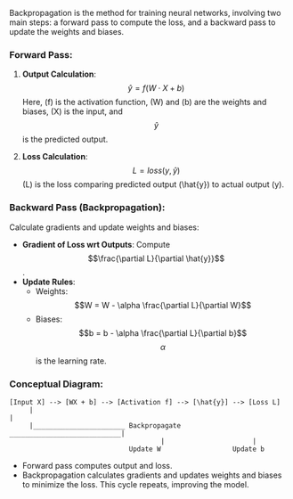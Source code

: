 
Backpropagation is the method for training neural networks, involving two main steps: a forward pass to compute the loss, and a backward pass to update the weights and biases.

### Forward Pass:
1. **Output Calculation**: 
   $$\hat{y} = f(W \cdot X + b)$$
   Here, \(f\) is the activation function, \(W\) and \(b\) are the weights and biases, \(X\) is the input, and $$ \hat{y} $$ is the predicted output.

2. **Loss Calculation**: 
   $$L = loss(y, \hat{y})$$
   \(L\) is the loss comparing predicted output \(\hat{y}\) to actual output \(y\).

### Backward Pass (Backpropagation):
Calculate gradients and update weights and biases:
- **Gradient of Loss wrt Outputs**: Compute $$\frac{\partial L}{\partial \hat{y}}$$.
- **Update Rules**: 
   - Weights: $$W = W - \alpha \frac{\partial L}{\partial W}$$
   - Biases: $$b = b - \alpha \frac{\partial L}{\partial b}$$
   $$\alpha $$ is the learning rate.

### Conceptual Diagram:

```
[Input X] --> [WX + b] --> [Activation f] --> [\hat{y}] --> [Loss L]
     |                                                                  |
     |_______________________ Backpropagate ____________________________|
                                      |                      |
                              Update W                  Update b
```

- Forward pass computes output and loss.
- Backpropagation calculates gradients and updates weights and biases to minimize the loss. This cycle repeats, improving the model.


